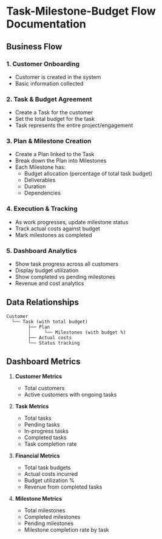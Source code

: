 # Task-Milestone-Budget Flow Documentation

## Business Flow

### 1. Customer Onboarding
- Customer is created in the system
- Basic information collected

### 2. Task & Budget Agreement
- Create a Task for the customer
- Set the total budget for the task
- Task represents the entire project/engagement

### 3. Plan & Milestone Creation
- Create a Plan linked to the Task
- Break down the Plan into Milestones
- Each Milestone has:
  - Budget allocation (percentage of total task budget)
  - Deliverables
  - Duration
  - Dependencies

### 4. Execution & Tracking
- As work progresses, update milestone status
- Track actual costs against budget
- Mark milestones as completed

### 5. Dashboard Analytics
- Show task progress across all customers
- Display budget utilization
- Show completed vs pending milestones
- Revenue and cost analytics

## Data Relationships

```
Customer
  └── Task (with total budget)
        ├── Plan
        │     └── Milestones (with budget %)
        ├── Actual costs
        └── Status tracking
```

## Dashboard Metrics

1. **Customer Metrics**
   - Total customers
   - Active customers with ongoing tasks

2. **Task Metrics**
   - Total tasks
   - Pending tasks
   - In-progress tasks
   - Completed tasks
   - Task completion rate

3. **Financial Metrics**
   - Total task budgets
   - Actual costs incurred
   - Budget utilization %
   - Revenue from completed tasks

4. **Milestone Metrics**
   - Total milestones
   - Completed milestones
   - Pending milestones
   - Milestone completion rate by task

